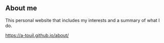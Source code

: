 ## About me
This personal website that includes my interests and a summary of what I do.

https://a-touil.github.io/about/

